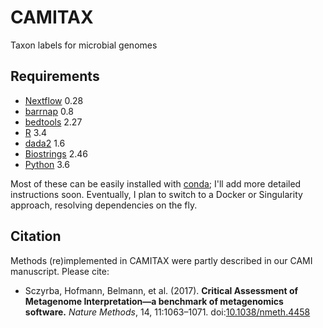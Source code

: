 # CAMITAX
Taxon labels for microbial genomes

## Requirements

- [Nextflow](https://www.nextflow.io/) 0.28
- [barrnap](https://github.com/tseemann/barrnap) 0.8
- [bedtools](https://github.com/arq5x/bedtools2) 2.27
- [R](https://www.r-project.org/) 3.4
- [dada2](https://www.bioconductor.org/packages/release/bioc/html/dada2.html) 1.6
- [Biostrings](https://www.bioconductor.org/packages/release/bioc/html/Biostrings.html) 2.46
- [Python](https://www.python.org/) 3.6

Most of these can be easily installed with [conda](https://conda.io/miniconda.html); I'll add more detailed instructions soon. Eventually, I plan to switch to a Docker or Singularity approach, resolving dependencies on the fly.

## Citation

Methods (re)implemented in CAMITAX were partly described in our CAMI manuscript. Please cite:
* Sczyrba, Hofmann, Belmann, et al. (2017). **Critical Assessment of Metagenome Interpretation—a benchmark of metagenomics software.** *Nature Methods*, 14, 11:1063–1071. doi:[10.1038/nmeth.4458](https://doi.org/10.1038/nmeth.4458)

